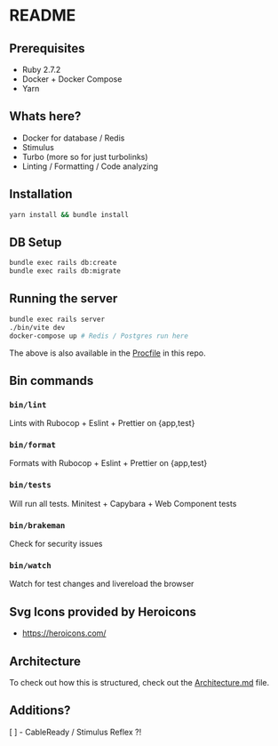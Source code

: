 # README

## Prerequisites

- Ruby 2.7.2
- Docker + Docker Compose
- Yarn

## Whats here?

- Docker for database / Redis
- Stimulus
- Turbo (more so for just turbolinks)
- Linting / Formatting / Code analyzing

## Installation

```bash
yarn install && bundle install
```

## DB Setup

```bash
bundle exec rails db:create
bundle exec rails db:migrate
```

## Running the server

```bash
bundle exec rails server
./bin/vite dev
docker-compose up # Redis / Postgres run here
```

The above is also available in the [Procfile](Procfile) in this repo.

## Bin commands

### `bin/lint`

Lints with Rubocop + Eslint + Prettier on {app,test}

### `bin/format`

Formats with Rubocop + Eslint + Prettier on {app,test}

### `bin/tests`

Will run all tests. Minitest + Capybara + Web Component tests

### `bin/brakeman`

Check for security issues

### `bin/watch`

Watch for test changes and livereload the browser

## Svg Icons provided by Heroicons

- https://heroicons.com/

## Architecture

To check out how this is structured, check out the
[Architecture.md](Architecture.md) file.

## Additions?

[ ] - CableReady / Stimulus Reflex ?!
